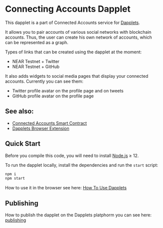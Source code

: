 # Connecting Accounts Dapplet

This dapplet is a part of Connected Accounts service for [Dapplets].

It allows you to pair accounts of various social networks with blockchain accounts. Thus, the user can create his own network of accounts, which can be represented as a graph.

Types of links that can be created using the dapplet at the moment:

-   NEAR Testnet + Twitter
-   NEAR Testnet + GitHub

It also adds widgets to social media pages that display your connected accounts. Currently you can see them:

-   Twitter profile avatar on the profile page and on tweets
-   GitHub profile avatar on the profile page

## See also:

-   [Connected Accounts Smart Contract]
-   [Dapplets Browser Extension]

## Quick Start

Before you compile this code, you will need to install [Node.js] ≥ 12.

To run the dapplet locally, install the dependencies and run the `start` script:

```bash
npm i
npm start
```

How to use it in the browser see here: [How To Use Dapplets]

## Publishing

How to publish the dapplet on the Dapplets platphorm you can see here: [publishing]

[node.js]: https://nodejs.org/en/download/package-manager/
[connected accounts smart contract]: https://github.com/dapplets/connected-accounts-assembly
[dapplets browser extension]: https://github.com/dapplets/dapplet-extension
[publishing]: https://docs.dapplets.org/docs/publishing
[how to use dapplets]: https://docs.dapplets.org/docs/how-to-use-dapplets
[dapplets]: https://dapplets.org/

